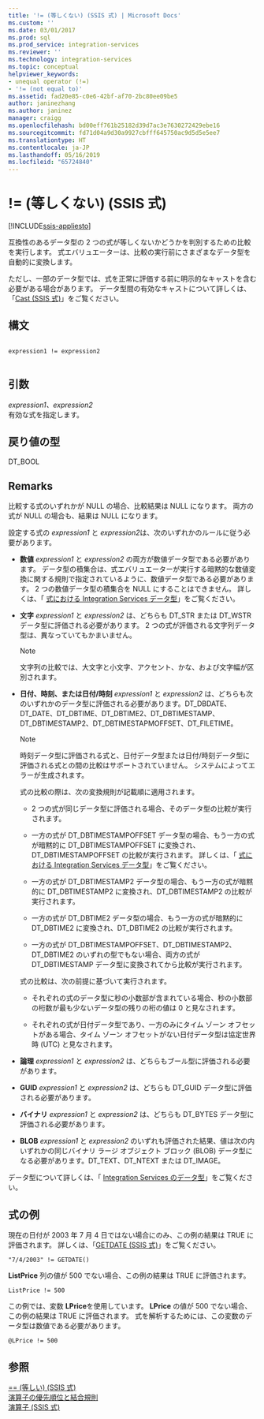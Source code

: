 ```yaml
---
title: '!= (等しくない) (SSIS 式) | Microsoft Docs'
ms.custom: ''
ms.date: 03/01/2017
ms.prod: sql
ms.prod_service: integration-services
ms.reviewer: ''
ms.technology: integration-services
ms.topic: conceptual
helpviewer_keywords:
- unequal operator (!=)
- '!= (not equal to)'
ms.assetid: fad20e85-c0e6-42bf-af70-2bc80ee09be5
author: janinezhang
ms.author: janinez
manager: craigg
ms.openlocfilehash: bd00eff761b25182d39d7ac3e7630272429ebe16
ms.sourcegitcommit: fd71d04a9d30a9927cbfff645750ac9d5d5e5ee7
ms.translationtype: HT
ms.contentlocale: ja-JP
ms.lasthandoff: 05/16/2019
ms.locfileid: "65724840"
---
```

# <a name="-unequal-ssis-expression"></a>!= (等しくない) (SSIS 式)

[!INCLUDE[ssis-appliesto](../../includes/ssis-appliesto-ssvrpluslinux-asdb-asdw-xxx.md)]


  互換性のあるデータ型の 2 つの式が等しくないかどうかを判別するための比較を実行します。 式エバリュエーターは、比較の実行前にさまざまなデータ型を自動的に変換します。  
  
 ただし、一部のデータ型では、式を正常に評価する前に明示的なキャストを含む必要がある場合があります。 データ型間の有効なキャストについて詳しくは、「[Cast &#40;SSIS 式&#41;](../../integration-services/expressions/cast-ssis-expression.md)」をご覧ください。  
  
## <a name="syntax"></a>構文  
  
```  
  
expression1 != expression2  
  
```  
  
## <a name="arguments"></a>引数  
 *expression1、expression2*  
 有効な式を指定します。  
  
## <a name="result-types"></a>戻り値の型  
 DT_BOOL  
  
## <a name="remarks"></a>Remarks  
 比較する式のいずれかが NULL の場合、比較結果は NULL になります。 両方の式が NULL の場合も、結果は NULL になります。  
  
 設定する式の *expression1* と *expression2*は、次のいずれかのルールに従う必要があります。  
  
-   **数値** *expression1* と *expression2* の両方が数値データ型である必要があります。 データ型の積集合は、式エバリュエーターが実行する暗黙的な数値変換に関する規則で指定されているように、数値データ型である必要があります。 2 つの数値データ型の積集合を NULL にすることはできません。 詳しくは、「 [式における Integration Services データ型](../../integration-services/expressions/integration-services-data-types-in-expressions.md)」をご覧ください。  
  
-   **文字** *expression1* と *expression2* は、どちらも DT_STR または DT_WSTR データ型に評価される必要があります。 2 つの式が評価される文字列データ型は、異なっていてもかまいません。  
  
    > [!NOTE]  
    >  文字列の比較では、大文字と小文字、アクセント、かな、および文字幅が区別されます。  
  
-   **日付、時刻、または日付/時刻** *expression1* と *expression2* は、どちらも次のいずれかのデータ型に評価される必要があります。DT_DBDATE、DT_DATE、DT_DBTIME、DT_DBTIME2、DT_DBTIMESTAMP、DT_DBTIMESTAMP2、DT_DBTIMESTAPMOFFSET、DT_FILETIME。  
  
    > [!NOTE]  
    >  時刻データ型に評価される式と、日付データ型または日付/時刻データ型に評価される式との間の比較はサポートされていません。 システムによってエラーが生成されます。  
  
     式の比較の際は、次の変換規則が記載順に適用されます。  
  
    -   2 つの式が同じデータ型に評価される場合、そのデータ型の比較が実行されます。  
  
    -   一方の式が DT_DBTIMESTAMPOFFSET データ型の場合、もう一方の式が暗黙的に DT_DBTIMESTAMPOFFSET に変換され、DT_DBTIMESTAMPOFFSET の比較が実行されます。 詳しくは、「 [式における Integration Services データ型](../../integration-services/expressions/integration-services-data-types-in-expressions.md)」をご覧ください。  
  
    -   一方の式が DT_DBTIMESTAMP2 データ型の場合、もう一方の式が暗黙的に DT_DBTIMESTAMP2 に変換され、DT_DBTIMESTAMP2 の比較が実行されます。  
  
    -   一方の式が DT_DBTIME2 データ型の場合、もう一方の式が暗黙的に DT_DBTIME2 に変換され、DT_DBTIME2 の比較が実行されます。  
  
    -   一方の式が DT_DBTIMESTAMPOFFSET、DT_DBTIMESTAMP2、DT_DBTIME2 のいずれの型でもない場合、両方の式が DT_DBTIMESTAMP データ型に変換されてから比較が実行されます。  
  
     式の比較は、次の前提に基づいて実行されます。  
  
    -   それぞれの式のデータ型に秒の小数部が含まれている場合、秒の小数部の桁数が最も少ないデータ型の残りの桁の値は 0 と見なされます。  
  
    -   それぞれの式が日付データ型であり、一方のみにタイム ゾーン オフセットがある場合、タイム ゾーン オフセットがない日付データ型は協定世界時 (UTC) と見なされます。  
  
-   **論理** *expression1* と *expression2* は、どちらもブール型に評価される必要があります。  
  
-   **GUID** *expression1* と *expression2* は、どちらも DT_GUID データ型に評価される必要があります。  
  
-   **バイナリ** *expression1* と *expression2* は、どちらも DT_BYTES データ型に評価される必要があります。  
  
-   **BLOB** *expression1* と *expression2* のいずれも評価された結果、値は次の内いずれかの同じバイナリ ラージ オブジェクト ブロック (BLOB) データ型になる必要があります。DT_TEXT、DT_NTEXT または DT_IMAGE。  
  
 データ型について詳しくは、「 [Integration Services のデータ型](../../integration-services/data-flow/integration-services-data-types.md)」をご覧ください。  
  
## <a name="expression-examples"></a>式の例  
 現在の日付が 2003 年 7 月 4 日ではない場合にのみ、この例の結果は TRUE に評価されます。 詳しくは、「[GETDATE &#40;SSIS 式&#41;](../../integration-services/expressions/getdate-ssis-expression.md)」をご覧ください。  
  
```  
"7/4/2003" != GETDATE()  
```  
  
 **ListPrice** 列の値が 500 でない場合、この例の結果は TRUE に評価されます。  
  
```  
ListPrice != 500  
```  
  
 この例では、変数 **LPrice**を使用しています。 **LPrice** の値が 500 でない場合、この例の結果は TRUE に評価されます。 式を解析するためには、この変数のデータ型は数値である必要があります。  
  
```  
@LPrice != 500  
```  
  
## <a name="see-also"></a>参照  
 [== &#40;等しい&#41; &#40;SSIS 式&#41;](../../integration-services/expressions/equal-ssis-expression.md)   
 [演算子の優先順位と結合規則](../../integration-services/expressions/operator-precedence-and-associativity.md)   
 [演算子 &#40;SSIS 式&#41;](../../integration-services/expressions/operators-ssis-expression.md)  
  
  
